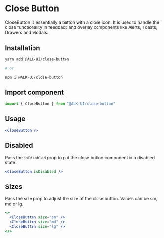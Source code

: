# Close Button

CloseButton is essentially a button with a close icon. It is used to handle the
close functionality in feedback and overlay components like Alerts, Toasts,
Drawers and Modals.

## Installation

```sh
yarn add @ALK-UI/close-button

# or

npm i @ALK-UI/close-button
```

## Import component

```jsx
import { CloseButton } from "@ALK-UI/close-button"
```

## Usage

```jsx
<CloseButton />
```

## Disabled

Pass the `isDisabled` prop to put the close button component in a disabled
state.

```jsx
<CloseButton isDisabled />
```

## Sizes

Pass the size prop to adjust the size of the close button. Values can be sm, md
or lg.

```jsx
<>
  <CloseButton size="sm" />
  <CloseButton size="md" />
  <CloseButton size="lg" />
</>
```
